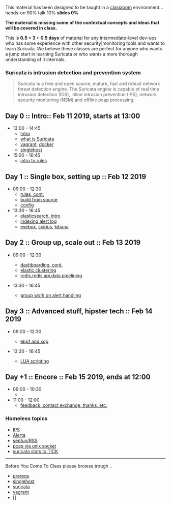 
This material has been designed to be taught in a [classroom](https://ccdcoe.org/training/cyber-defence-monitoring-course-suite-module-1-feb-2019/) environment... hands-on 90% talk 10% **slides 0%**

**The material is missing some of the contextual concepts and ideas that will be covered in class.**

This is **0.5 + 3 + 0.5 days** of material for any intermediate-level dev-ops who has some experience with other security|monitoring tools and wants to learn Suricata. We believe these classes are perfect for anyone who wants a jump start in learning Suricata or who wants a more thorough understanding of it internals.

### Suricata is intrusion detection and prevention system

> Suricata is a free and open source, mature, fast and robust network threat detection engine. The Suricata engine is capable of real time intrusion detection (IDS), inline intrusion prevention (IPS), network security monitoring (NSM) and offline pcap processing.

## Day 0 :: Intro:: Feb 11 2019, starts at 13:00

 * 13:00 - 14:45
   * [Intro](/common/day_intro.md)
   * [what is Suricata](/Suricata/suricata/README.md)
   * [vagrant](/common/vagrant/), [docker](/common/docker)
   * [singlehost](/Suricata/vagrant/singlehost/)
 * 15:00 - 16:45
   * [intro to rules](/Suricata/rules/)

## Day 1 :: Single box, setting up :: Feb 12 2019

 * 09:00 - 12:30
   * [rules, cont.](/Suricata/rules)
   * [build from source](/Suricata/setup/#Build)
   * [config](/Suricata/setup/#Config)
 * 13:30 - 16:45
   * [elasticsearch, intro](/Suricata/indexing#getting-started-with-elastic)
   * [indexing alert log](/Suricata/indexing#playing-with-python)
   * [evebox](/Suricata/indexing#evebox), [scirius](/Suricata/indexing#scirius), [kibana](/Suricata/indexing#kibana)

## Day 2 :: Group up, scale out :: Feb 13 2019

 * 09:00 - 12:30
   * [dashboarding, cont.](/Suricata/indexing)
   * [elastic clustering](/Suricata/advanced-indexing#clustered-elasticsearch)
   * [redis](/Suricata/advanced-indexing#redis),[redis api](/Suricata/advanced-indexing/001-redis.ipynb),[data pipelining](/Suricata/advanced-indexing/000-pipelines.ipynb)

 * 13:30 - 16:45
   * [group work on alert handling](/Suricata/advanced-indexing#alerta)

## Day 3 :: Advanced stuff, hipster tech :: Feb 14 2019

 * 09:00 - 12:30
   * [ebpf and xdp]()

 * 13:30 - 16:45
   * [LUA scripting](/Suricata/lua)

## Day +1 :: Encore :: Feb 15 2019, ends at 12:00

 * 09:00 - 10:30
   * ...
 * 11:00 - 12:00
   * [feedback, contact exchange, thanks, etc.](/common/Closing.md)

### Homeless topics
 * [IPS]()
 * [Alerta]()
 * [septun/RSS]()
 * [pcap via unix socket]()
 * [suricata stats to TICK]()

----

Before You Come To Class please browse trough ..

 * [prereqs](https://github.com/ccdcoe/CDMCS/tree/master/prerequisites)
 * [singlehost](https://github.com/ccdcoe/CDMCS/tree/master/Suricata/vagrant/singlehost)
 * [suricata](https://suricata.readthedocs.io/en/latest/)
 * [vagrant](https://github.com/ccdcoe/CDMCS/tree/master/common/vagrant)
 * []
